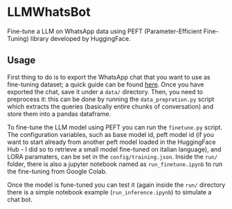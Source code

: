 # LLMWhatsBot

Fine-tune a LLM on WhatsApp data using PEFT (Parameter-Efficient Fine-Tuning) library developed by HuggingFace.


## Usage

First thing to do is to export the WhatsApp chat that you want to use as fine-tuning dataset; a quick guide can be found [here](https://faq.whatsapp.com/1180414079177245/?cms_platform=android).
Once you have exported the chat, save it under a `data/` directory. Then, you need to preprocess it: this can be done by running the `data_prepration.py` script which extracts the queries (basically entire chunks of conversation) and store them into a pandas dataframe.

To fine-tune the LLM model using PEFT you can run the `finetune.py` script. The configuration variables, such as base model id, peft model id (if you want to start already from another peft model loaded in the HuggingFace Hub - I did so to retrieve a small model fine-tuned on italian language), and LORA paramaters, can be set in the `config/training.json`. Inside the `run/` folder, there is also a jupyter notebook named as `run_finetune.ipynb` to run the fine-tuning from Google Colab.

Once the model is fune-tuned you can test it (again inside the `run/` directory there is a simple notebook example (`run_inference.ipynb`) to simulate a chat bot.

